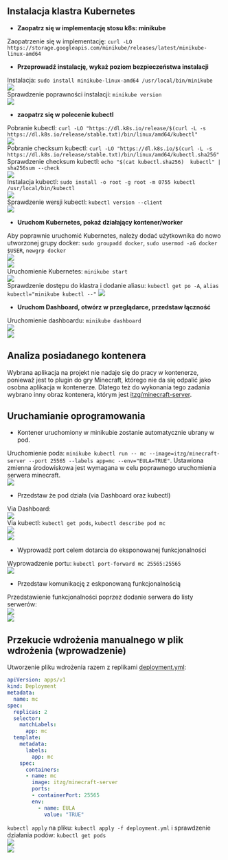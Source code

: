 ## Instalacja klastra Kubernetes
 * **Zaopatrz się w implementację stosu k8s: minikube**

Zaopatrzenie się w implementację: `curl -LO https://storage.googleapis.com/minikube/releases/latest/minikube-linux-amd64`  

 * **Przeprowadź instalację, wykaż poziom bezpieczeństwa instalacji**

Instalacja: `sudo install minikube-linux-amd64 /usr/local/bin/minikube`  
![](./screenshots/install_minikube.png)  
Sprawdzenie poprawności instalacji: `minikube version`  
![](./screenshots/success_install_minikube.png)  

 * **zaopatrz się w polecenie kubectl**  

Pobranie kubectl: `curl -LO "https://dl.k8s.io/release/$(curl -L -s https://dl.k8s.io/release/stable.txt)/bin/linux/amd64/kubectl"`  
![](./screenshots/download_kubectl.png)  
Pobranie checksum kubectl: `curl -LO "https://dl.k8s.io/$(curl -L -s https://dl.k8s.io/release/stable.txt)/bin/linux/amd64/kubectl.sha256"`  
Sprawdzenie checksum kubectl: `echo "$(cat kubectl.sha256)  kubectl" | sha256sum --check`  
![](./screenshots/checksum_kubectl.png)  
Instalacja kubectl: `sudo install -o root -g root -m 0755 kubectl /usr/local/bin/kubectl`  
![](./screenshots/install_kubectl.png)  
Sprawdzenie wersji kubectl: `kubectl version --client`  
![](./screenshots/kubectl_version.png)  

 * **Uruchom Kubernetes, pokaż działający kontener/worker**

Aby poprawnie uruchomić Kubernetes, należy dodać użytkownika do nowo utworzonej grupy docker: `sudo groupadd docker`, `sudo usermod -aG docker $USER`, `newgrp docker`  
![](./screenshots/add_to_docker.png)  
![](./screenshots/add_user_docker.png)  
Uruchomienie Kubernetes: `minikube start`  
![](./screenshots/minikube_start.png)  
Sprawdzenie dostępu do klastra i dodanie aliasu:  `kubectl get po -A`, `alias kubectl="minikube kubectl --"`
![](./screenshots/alias.png)  

 * **Uruchom Dashboard, otwórz w przeglądarce, przedstaw łączność** 

Uruchomienie dashboardu:  `minikube dashboard`  
![](./screenshots/dashboard_run.png)  
![](./screenshots/dashboard.png)  
 
## Analiza posiadanego kontenera
Wybrana aplikacja na projekt nie nadaje się do pracy w kontenerze, ponieważ jest to plugin do gry Minecraft, którego nie da się odpalić jako osobna aplikacja w kontenerze. Dlatego też do wykonania tego zadania wybrano inny obraz kontenera, którym jest [itzg/minecraft-server](https://hub.docker.com/r/itzg/minecraft-server). 
   
## Uruchamianie oprogramowania
 * Kontener uruchomiony w minikubie zostanie automatycznie ubrany w pod.

Uruchomienie poda: `minikube kubectl run -- mc --image=itzg/minecraft-server --port 25565 --labels app=mc --env="EULA=TRUE"`. Ustawiona zmienna środowiskowa jest wymagana w celu poprawnego uruchomienia serwera minecraft.  
![](./screenshots/create_pod_mc.png)  
 * Przedstaw że pod działa (via Dashboard oraz kubectl)  

Via Dashboard:  
![](./screenshots/pod_mc_working.png)  
Via kubectl: `kubectl get pods`, `kubectl describe pod mc`  
![](./screenshots/cmd_working_pod.png)  
![](./screenshots/cmd_working_pod2.png)  
 * Wyprowadź port celem dotarcia do eksponowanej funkcjonalności

Wyprowadzenie portu: `kubectl port-forward mc 25565:25565`  
![](./screenshots/port_forward.png)  
 * Przedstaw komunikację z eskponowaną funkcjonalnością  

Przedstawienie funkcjonalności poprzez dodanie serwera do listy serwerów:  
![](./screenshots/add_server.png)  
![](./screenshots/server_working.png)  

## Przekucie wdrożenia manualnego w plik wdrożenia (wprowadzenie)
Utworzenie pliku wdrożenia razem z replikami [deployment.yml](./deployment.yml):  
```yml
apiVersion: apps/v1
kind: Deployment
metadata:
  name: mc
spec:
  replicas: 2
  selector:
    matchLabels:
      app: mc
  template:
    metadata:
      labels:
        app: mc
    spec:
      containers:
      - name: mc
        image: itzg/minecraft-server
        ports:
        - containerPort: 25565
        env:
          - name: EULA
            value: "TRUE"
```
  
```kubectl apply``` na pliku: `kubectl apply -f deployment.yml` i sprawdzenie działania podów: `kubectl get pods`  
![](./screenshots/deploy_pods.png)  
![](./screenshots/deploy_pods_dashboard.png)  

